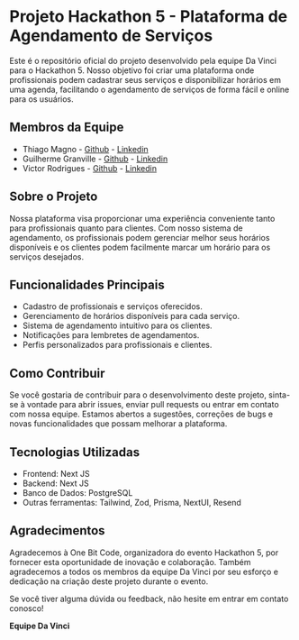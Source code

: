 # Projeto Hackathon 5 - Plataforma de Agendamento de Serviços

Este é o repositório oficial do projeto desenvolvido pela equipe Da Vinci para o Hackathon 5. Nosso objetivo foi criar uma plataforma onde profissionais podem cadastrar seus serviços e disponibilizar horários em uma agenda, facilitando o agendamento de serviços de forma fácil e online para os usuários.

## Membros da Equipe
- Thiago Magno - [Github](https://github.com/thgmagno) - [Linkedin](https://www.linkedin.com/in/thgmagno/)
- Guilherme Granville - [Github](https://github.com/GuiGranville) - [Linkedin](https://www.linkedin.com/in/guilherme-granville-bb9804194/)
- Victor Rodrigues - [Github](https://github.com/RodsVic) - [Linkedin](https://www.linkedin.com/in/victor-braul-rodrigues/)

## Sobre o Projeto
Nossa plataforma visa proporcionar uma experiência conveniente tanto para profissionais quanto para clientes. Com nosso sistema de agendamento, os profissionais podem gerenciar melhor seus horários disponíveis e os clientes podem facilmente marcar um horário para os serviços desejados.

## Funcionalidades Principais
- Cadastro de profissionais e serviços oferecidos.
- Gerenciamento de horários disponíveis para cada serviço.
- Sistema de agendamento intuitivo para os clientes.
- Notificações para lembretes de agendamentos.
- Perfis personalizados para profissionais e clientes.

## Como Contribuir
Se você gostaria de contribuir para o desenvolvimento deste projeto, sinta-se à vontade para abrir issues, enviar pull requests ou entrar em contato com nossa equipe. Estamos abertos a sugestões, correções de bugs e novas funcionalidades que possam melhorar a plataforma.

## Tecnologias Utilizadas
- Frontend: Next JS
- Backend: Next JS
- Banco de Dados: PostgreSQL
- Outras ferramentas: Tailwind, Zod, Prisma, NextUI, Resend

## Agradecimentos
Agradecemos à One Bit Code, organizadora do evento Hackathon 5, por fornecer esta oportunidade de inovação e colaboração. Também agradecemos a todos os membros da equipe Da Vinci por seu esforço e dedicação na criação deste projeto durante o evento.

Se você tiver alguma dúvida ou feedback, não hesite em entrar em contato conosco!

**Equipe Da Vinci**
